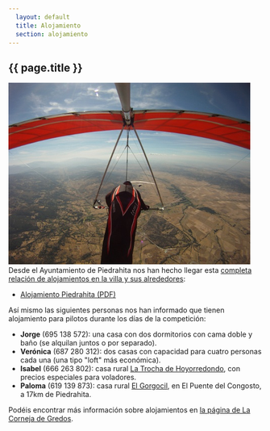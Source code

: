 ```yaml
---
  layout: default
  title: Alojamiento
  section: alojamiento
---
```

  
## {{ page.title }}


<a class="media" target="_blank" href="https://plus.google.com/photos/102973229036192373723/albums/5672390763094481009/5672391020931582690?banner=pwa" title="Flying over Piedrahita (Günter Porath)"><img class="right" src="images/gunter_carlos_sobre_piedrahita.jpg" alt="Flying over Piedrahita (Günter Porath)"/></a>
Desde el Ayuntamiento de Piedrahita nos han hecho llegar esta [completa relación de alojamientos en la villa y sus alrededores](downloads/AlojamientosPiedrahitaYAlrededores.pdf):

* [Alojamiento Piedrahita (PDF)](downloads/AlojamientosPiedrahitaYAlrededores.pdf)

Así mismo las siguientes personas nos han informado que tienen alojamiento para pilotos durante los días de la competición:

* **Jorge** (695 138 572): una casa con dos dormitorios con cama doble y baño (se alquilan juntos o por separado).
* **Verónica** (687 280 312): dos casas con capacidad para cuatro personas cada una (una tipo "loft" más económica).
* **Isabel** (666 263 802): casa rural [La Trocha de Hoyorredondo](http://www.latrochadehoyorredondo.com), con precios especiales para voladores.
* **Paloma** (619 139 873): casa rural [El Gorgocil](http://www.elgorgocil.es), en El Puente del Congosto, a 17km de Piedrahita.

Podéis encontrar más información sobre alojamientos en [la página de La Corneja de Gredos](http://www.cornejadegredos.es/pages/alojamientos.html).
  
<div class="clearer">&nbsp;</div>
